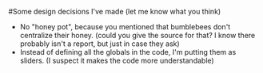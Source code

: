 #Some design decisions I've made (let me know what you think)

- No "honey pot", because you mentioned that bumblebees don't centralize their honey. (could you give the source for that? I know there probably isn't a report, but just in case they ask)
- Instead of defining all the globals in the code, I'm putting them as sliders. (I suspect it makes the code more understandable)
